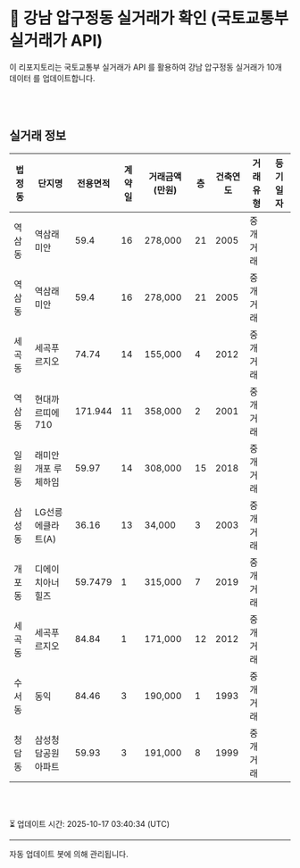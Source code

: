 
# 🚩 강남 압구정동 실거래가 확인 (국토교통부 실거래가 API)

이 리포지토리는 국토교통부 실거래가 API 를 활용하여 강남 압구정동 실거래가 10개 데이터 를 업데이트합니다.

<br>
<br>

## 실거래 정보
| 법정동 | 단지명 | 전용면적 | 계약일 | 거래금액(만원) | 층 | 건축연도 | 거래유형 | 등기일자 |
| --- | --- | --- | --- | --- | --- | --- | --- | --- |
| 역삼동 | 역삼래미안 | 59.4 | 16 | 278,000 | 21 | 2005 | 중개거래 |  |
| 역삼동 | 역삼래미안 | 59.4 | 16 | 278,000 | 21 | 2005 | 중개거래 |  |
| 세곡동 | 세곡푸르지오 | 74.74 | 14 | 155,000 | 4 | 2012 | 중개거래 |  |
| 역삼동 | 현대까르띠에710 | 171.944 | 11 | 358,000 | 2 | 2001 | 중개거래 |  |
| 일원동 | 래미안 개포 루체하임 | 59.97 | 14 | 308,000 | 15 | 2018 | 중개거래 |  |
| 삼성동 | LG선릉에클라트(A) | 36.16 | 13 | 34,000 | 3 | 2003 | 중개거래 |  |
| 개포동 | 디에이치아너힐즈 | 59.7479 | 1 | 315,000 | 7 | 2019 | 중개거래 |  |
| 세곡동 | 세곡푸르지오 | 84.84 | 1 | 171,000 | 12 | 2012 | 중개거래 |  |
| 수서동 | 동익 | 84.46 | 3 | 190,000 | 1 | 1993 | 중개거래 |  |
| 청담동 | 삼성청담공원아파트 | 59.93 | 3 | 191,000 | 8 | 1999 | 중개거래 |  |

<br>
<br>

⏳ 업데이트 시간: 2025-10-17 03:40:34 (UTC)

---
자동 업데이트 봇에 의해 관리됩니다.
    
